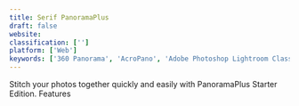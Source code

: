 ```yaml
---
title: Serif PanoramaPlus
draft: false 
website: 
classification: ['']
platform: ['Web']
keywords: ['360 Panorama', 'AcroPano', 'Adobe Photoshop Lightroom Classic', 'Affinity Photo', 'ArcSoft Panorama Maker', 'AutoPano', 'AutoStitch Panorama', 'Cardboard Camera', 'DoubleTake', 'Hugin', 'Luminance HDR', 'Microsoft Image Composite Editor', 'Mosaicker', 'PTAssembler', 'PTStitcherNG', 'PTgui', 'PanoLab', 'Panorama Free', 'PanoramaStudio', 'Panoweaver', 'PhotoStitch', 'PhotoStitcher', 'Stitch Panorama', 'The Panorama Factory']
---
```

Stitch your photos together quickly and easily with PanoramaPlus Starter Edition.
Features